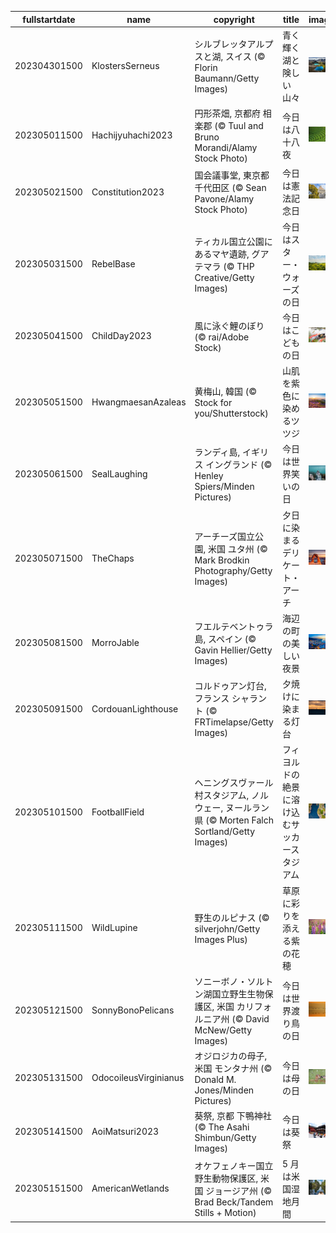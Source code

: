 |fullstartdate|name|copyright|title|image|
|--|--|--|--|--|
202304301500|KlostersSerneus|シルブレッタアルプスと湖, スイス (© Florin Baumann/Getty Images)|青く輝く湖と険しい山々|![](/ja-JP/2023/05/202304301500KlostersSerneus.jpg)|
202305011500|Hachijyuhachi2023|円形茶畑, 京都府 相楽郡 (© Tuul and Bruno Morandi/Alamy Stock Photo)|今日は八十八夜|![](/ja-JP/2023/05/202305011500Hachijyuhachi2023.jpg)|
202305021500|Constitution2023|国会議事堂, 東京都 千代田区 (© Sean Pavone/Alamy Stock Photo)|今日は憲法記念日|![](/ja-JP/2023/05/202305021500Constitution2023.jpg)|
202305031500|RebelBase|ティカル国立公園にあるマヤ遺跡, グアテマラ (© THP Creative/Getty Images)|今日はスター・ウォーズの日|![](/ja-JP/2023/05/202305031500RebelBase.jpg)|
202305041500|ChildDay2023|風に泳ぐ鯉のぼり (© rai/Adobe Stock)|今日はこどもの日|![](/ja-JP/2023/05/202305041500ChildDay2023.jpg)|
202305051500|HwangmaesanAzaleas|黄梅山, 韓国 (© Stock for you/Shutterstock)|山肌を紫色に染めるツツジ|![](/ja-JP/2023/05/202305051500HwangmaesanAzaleas.jpg)|
202305061500|SealLaughing|ランディ島, イギリス イングランド (© Henley Spiers/Minden Pictures)|今日は世界笑いの日|![](/ja-JP/2023/05/202305061500SealLaughing.jpg)|
202305071500|TheChaps|アーチーズ国立公園, 米国 ユタ州 (© Mark Brodkin Photography/Getty Images)|夕日に染まるデリケート・アーチ|![](/ja-JP/2023/05/202305071500TheChaps.jpg)|
202305081500|MorroJable|フエルテベントゥラ島, スペイン (© Gavin Hellier/Getty Images)|海辺の町の美しい夜景|![](/ja-JP/2023/05/202305081500MorroJable.jpg)|
202305091500|CordouanLighthouse|コルドゥアン灯台, フランス シャラント (© FRTimelapse/Getty Images)|夕焼けに染まる灯台|![](/ja-JP/2023/05/202305091500CordouanLighthouse.jpg)|
202305101500|FootballField|ヘニングスヴァール村スタジアム, ノルウェー, ヌールラン県 (© Morten Falch Sortland/Getty Images)|フィヨルドの絶景に溶け込むサッカースタジアム|![](/ja-JP/2023/05/202305101500FootballField.jpg)|
202305111500|WildLupine|野生のルピナス (© silverjohn/Getty Images Plus)|草原に彩りを添える紫の花穂|![](/ja-JP/2023/05/202305111500WildLupine.jpg)|
202305121500|SonnyBonoPelicans|ソニーボノ・ソルトン湖国立野生生物保護区, 米国 カリフォルニア州 (© David McNew/Getty Images)|今日は世界渡り鳥の日|![](/ja-JP/2023/05/202305121500SonnyBonoPelicans.jpg)|
202305131500|OdocoileusVirginianus|オジロジカの母子, 米国 モンタナ州 (© Donald M. Jones/Minden Pictures)|今日は母の日|![](/ja-JP/2023/05/202305131500OdocoileusVirginianus.jpg)|
202305141500|AoiMatsuri2023|葵祭, 京都 下鴨神社 (© The Asahi Shimbun/Getty Images)|今日は葵祭|![](/ja-JP/2023/05/202305141500AoiMatsuri2023.jpg)|
202305151500|AmericanWetlands|オケフェノキー国立野生動物保護区, 米国 ジョージア州 (© Brad Beck/Tandem Stills + Motion)|5 月は米国湿地月間|![](/ja-JP/2023/05/202305151500AmericanWetlands.jpg)|
